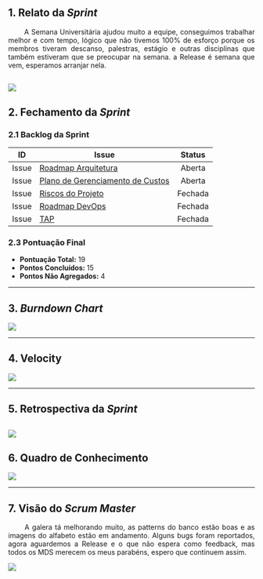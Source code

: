 ## 1. Relato da _Sprint_

<p align="justify">&emsp;&emsp; A Semana Universitária ajudou muito a equipe, conseguimos trabalhar melhor e com tempo, lógico que não tivemos 100% de esforço porque os membros tiveram descanso, palestras, estágio e outras disciplinas que também estiveram que se preocupar na semana. a Release é semana que vem, esperamos arranjar nela.
</p>


![](https://media.giphy.com/media/zOvBKUUEERdNm/giphy.gif)
------------

## 2. Fechamento da _Sprint_


### 2.1 Backlog da Sprint

| ID | Issue | Status |
|:--:| ------- | :----: |
| Issue | [Roadmap Arquitetura](https://github.com/fga-eps-mds/2019.2-arbc/issues/30) | Aberta |
| Issue | [Plano de Gerenciamento de Custos](https://github.com/fga-eps-mds/2019.2-arbc/issues/44) | Aberta |
| Issue | [Riscos do Projeto](https://github.com/fga-eps-mds/2019.2-arbc/issues/56)| Fechada |
| Issue | [Roadmap DevOps](https://github.com/fga-eps-mds/2019.2-arbc/issues/29) | Fechada |
| Issue | [TAP](https://github.com/fga-eps-mds/2019.2-arbc/issues/7) | Fechada |

### 2.3 Pontuação Final

* __Pontuação Total:__ 19
* __Pontos Concluídos:__ 15
* __Pontos Não Agregados:__ 4

------------

## 3. _Burndown Chart_


![](https://i.ibb.co/QCmpSDR/bd4.png)

------------

## 4. Velocity

![](https://i.ibb.co/ftHKbMP/v4.png)

------------

## 5. Retrospectiva da _Sprint_

![](https://i.ibb.co/tH7JtKz/res.png)
------------

## 6. Quadro de Conhecimento

![](https://i.ibb.co/f0TpcPz/conh4.png)

----

## 7. Visão do _Scrum Master_

<p align="justify">&emsp;&emsp; A galera tá melhorando muito, as patterns do banco estão boas e as imagens do alfabeto estão em andamento. Alguns bugs foram reportados, agora aguardemos a Release e o que não espera como feedback, mas todos os MDS merecem os meus parabéns, espero que continuem assim. </p>

![](https://media.giphy.com/media/xT5LMYpSRSLATiXyY8/giphy.gif)

